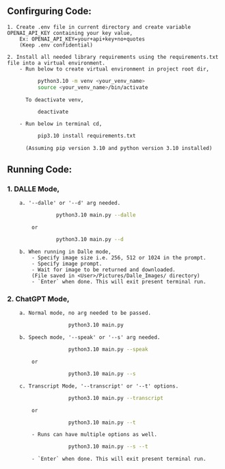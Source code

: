 ## Confirguring Code:
    1. Create .env file in current directory and create variable OPENAI_API_KEY containing your key value,
        Ex: OPENAI_API_KEY=your+api+key+no+quotes
        (Keep .env confidential)

    2. Install all needed library requirements using the requirements.txt file into a virtual environment.
        - Run below to create virtual environment in project root dir,
```bash
          python3.10 -m venv <your_venv_name>
          source <your_venv_name>/bin/activate
```
          To deactivate venv,
```bash
          deactivate
```
        - Run below in terminal cd,
```bash
          pip3.10 install requirements.txt
```
          (Assuming pip version 3.10 and python version 3.10 installed)

## Running Code:
###  1. DALLE Mode, 
        a. '--dalle' or '--d' arg needed.
```bash             
                python3.10 main.py --dalle
```         
            or
```bash             
                python3.10 main.py --d
```
        b. When running in Dalle mode, 
            - Specify image size i.e. 256, 512 or 1024 in the prompt.
            - Specify image prompt.
            - Wait for image to be returned and downloaded.
            (File saved in <User>/Pictures/Dalle_Images/ directory)
            - `Enter` when done. This will exit present terminal run.

###  2. ChatGPT Mode,
        a. Normal mode, no arg needed to be passed.
```bash
                    python3.10 main.py
```
        b. Speech mode, '--speak' or '--s' arg needed.
```bash
                    python3.10 main.py --speak
```         
            or
```bash
                    python3.10 main.py --s
```
        c. Transcript Mode, '--transcript' or '--t' options.
```bash
                    python3.10 main.py --transcript
```         
            or
```bash
                    python3.10 main.py --t
```
            - Runs can have multiple options as well.
```bash
                    python3.10 main.py --s --t
```
            - `Enter` when done. This will exit present terminal run.